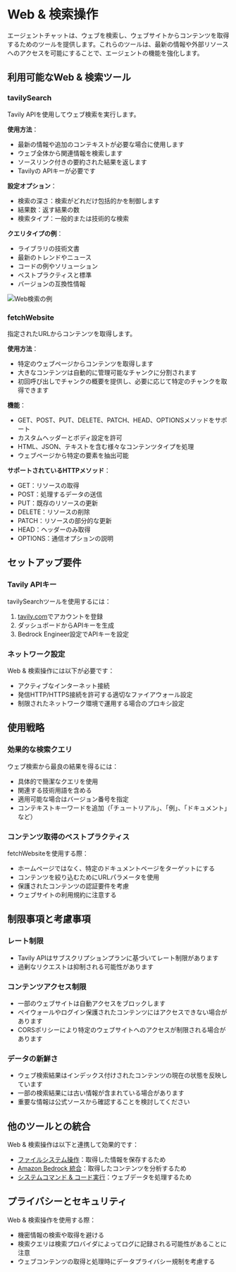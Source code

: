 # Web & 検索操作

エージェントチャットは、ウェブを検索し、ウェブサイトからコンテンツを取得するためのツールを提供します。これらのツールは、最新の情報や外部リソースへのアクセスを可能にすることで、エージェントの機能を強化します。

## 利用可能なWeb & 検索ツール

### tavilySearch

Tavily APIを使用してウェブ検索を実行します。

**使用方法**：
- 最新の情報や追加のコンテキストが必要な場合に使用します
- ウェブ全体から関連情報を検索します
- ソースリンク付きの要約された結果を返します
- Tavilyの APIキーが必要です

**設定オプション**：
- 検索の深さ：検索がどれだけ包括的かを制御します
- 結果数：返す結果の数
- 検索タイプ：一般的または技術的な検索

**クエリタイプの例**：
- ライブラリの技術文書
- 最新のトレンドやニュース
- コードの例やソリューション
- ベストプラクティスと標準
- バージョンの互換性情報

![Web検索の例](../../../assets/agent-chat-search.png)

### fetchWebsite

指定されたURLからコンテンツを取得します。

**使用方法**：
- 特定のウェブページからコンテンツを取得します
- 大きなコンテンツは自動的に管理可能なチャンクに分割されます
- 初回呼び出しでチャンクの概要を提供し、必要に応じて特定のチャンクを取得できます

**機能**：
- GET、POST、PUT、DELETE、PATCH、HEAD、OPTIONSメソッドをサポート
- カスタムヘッダーとボディ設定を許可
- HTML、JSON、テキストを含む様々なコンテンツタイプを処理
- ウェブページから特定の要素を抽出可能

**サポートされているHTTPメソッド**：
- GET：リソースの取得
- POST：処理するデータの送信
- PUT：既存のリソースの更新
- DELETE：リソースの削除
- PATCH：リソースの部分的な更新
- HEAD：ヘッダーのみ取得
- OPTIONS：通信オプションの説明

## セットアップ要件

### Tavily APIキー

tavilySearchツールを使用するには：

1. [tavily.com](https://tavily.com)でアカウントを登録
2. ダッシュボードからAPIキーを生成
3. Bedrock Engineer設定でAPIキーを設定

### ネットワーク設定

Web & 検索操作には以下が必要です：

- アクティブなインターネット接続
- 発信HTTP/HTTPS接続を許可する適切なファイアウォール設定
- 制限されたネットワーク環境で運用する場合のプロキシ設定

## 使用戦略

### 効果的な検索クエリ

ウェブ検索から最良の結果を得るには：

- 具体的で簡潔なクエリを使用
- 関連する技術用語を含める
- 適用可能な場合はバージョン番号を指定
- コンテキストキーワードを追加（「チュートリアル」、「例」、「ドキュメント」など）

### コンテンツ取得のベストプラクティス

fetchWebsiteを使用する際：

- ホームページではなく、特定のドキュメントページをターゲットにする
- コンテンツを絞り込むためにURLパラメータを使用
- 保護されたコンテンツの認証要件を考慮
- ウェブサイトの利用規約に注意する

## 制限事項と考慮事項

### レート制限

- Tavily APIはサブスクリプションプランに基づいてレート制限があります
- 過剰なリクエストは抑制される可能性があります

### コンテンツアクセス制限

- 一部のウェブサイトは自動アクセスをブロックします
- ペイウォールやログイン保護されたコンテンツにはアクセスできない場合があります
- CORSポリシーにより特定のウェブサイトへのアクセスが制限される場合があります

### データの新鮮さ

- ウェブ検索結果はインデックス付けされたコンテンツの現在の状態を反映しています
- 一部の検索結果には古い情報が含まれている場合があります
- 重要な情報は公式ソースから確認することを検討してください

## 他のツールとの統合

Web & 検索操作は以下と連携して効果的です：

- [ファイルシステム操作](./file-system-ja.md)：取得した情報を保存するため
- [Amazon Bedrock 統合](./bedrock-integration-ja.md)：取得したコンテンツを分析するため
- [システムコマンド & コード実行](./system-execution-ja.md)：ウェブデータを処理するため

## プライバシーとセキュリティ

Web & 検索操作を使用する際：

- 機密情報の検索や取得を避ける
- 検索クエリは検索プロバイダによってログに記録される可能性があることに注意
- ウェブコンテンツの取得と処理時にデータプライバシー規制を考慮する